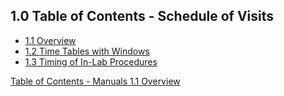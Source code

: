 ## 1.0 Table of Contents - Schedule of Visits

* [1.1 Overview](:pages_path:/manuals/schedule-of-visits/1-01-overview.md)
* [1.2 Time Tables with Windows](:pages_path:/manuals/schedule-of-visits/1-02-time-table-window.md)
* [1.3 Timing of In-Lab Procedures](:pages_path:/manuals/schedule-of-visits/1-03-timing-in-lab-procedures.md)


<div class="center">
<div class="btn-group">
  <a href=":pages_path:/manuals/manual-toc.md" class="btn btn-default">
    <span class="glyphicon glyphicon-chevron-up"></span>
    Table of Contents - Manuals
  </a>

  <a href=":pages_path:/manuals/schedule-of-visits/1-01-overview.md" class="btn btn-success">
    1.1 Overview
    <span class="glyphicon glyphicon-chevron-right"></span>
  </a>
</div>
</div>
